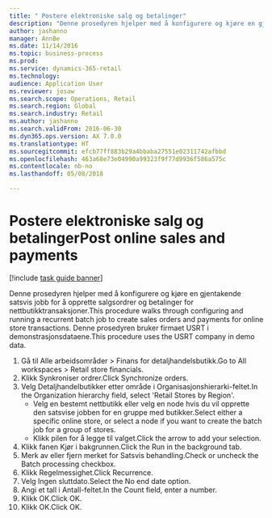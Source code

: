 ```yaml
--- 
title: " Postere elektroniske salg og betalinger"
description: "Denne prosedyren hjelper med å konfigurere og kjøre en gjentakende satsvis jobb for å opprette salgsordrer og betalinger for nettbutikktransaksjoner."
author: jashanno
manager: AnnBe
ms.date: 11/14/2016
ms.topic: business-process
ms.prod: 
ms.service: dynamics-365-retail
ms.technology: 
audience: Application User
ms.reviewer: josaw
ms.search.scope: Operations, Retail
ms.search.region: Global
ms.search.industry: Retail
ms.author: jashanno
ms.search.validFrom: 2016-06-30
ms.dyn365.ops.version: AX 7.0.0
ms.translationtype: HT
ms.sourcegitcommit: efcb77ff883b29a4bbaba27551e02311742afbbd
ms.openlocfilehash: 463a68e73e04990a99323f9f77d9936f586a575c
ms.contentlocale: nb-no
ms.lasthandoff: 05/08/2018

---
```

# <a name="post-online-sales-and-payments"></a><span data-ttu-id="811f0-103"> Postere elektroniske salg og betalinger</span><span class="sxs-lookup"><span data-stu-id="811f0-103">Post online sales and payments</span></span>

[!include [task guide banner](../includes/task-guide-banner.md)]

<span data-ttu-id="811f0-104">Denne prosedyren hjelper med å konfigurere og kjøre en gjentakende satsvis jobb for å opprette salgsordrer og betalinger for nettbutikktransaksjoner.</span><span class="sxs-lookup"><span data-stu-id="811f0-104">This procedure walks through configuring and running a recurrent batch job to create sales orders and payments for online store transactions.</span></span> <span data-ttu-id="811f0-105">Denne prosedyren bruker firmaet USRT i demonstrasjonsdataene.</span><span class="sxs-lookup"><span data-stu-id="811f0-105">This procedure uses the USRT company in demo data.</span></span>

1. <span data-ttu-id="811f0-106">Gå til Alle arbeidsområder > Finans for detaljhandelsbutikk.</span><span class="sxs-lookup"><span data-stu-id="811f0-106">Go to All workspaces > Retail store financials.</span></span>
2. <span data-ttu-id="811f0-107">Klikk Synkroniser ordrer.</span><span class="sxs-lookup"><span data-stu-id="811f0-107">Click Synchronize orders.</span></span>
3. <span data-ttu-id="811f0-108">Velg Detaljhandelbutikker etter område i Organisasjonshierarki-feltet.</span><span class="sxs-lookup"><span data-stu-id="811f0-108">In the Organization hierarchy field, select 'Retail Stores by Region'.</span></span>
    * <span data-ttu-id="811f0-109">Velg en bestemt nettbutikk eller velg en node hvis du vil opprette den satsvise jobben for en gruppe med butikker.</span><span class="sxs-lookup"><span data-stu-id="811f0-109">Select either a specific online store, or select a node if you want to create the batch job for a group of stores.</span></span>  
    * <span data-ttu-id="811f0-110">Klikk pilen for å legge til valget.</span><span class="sxs-lookup"><span data-stu-id="811f0-110">Click the arrow to add your selection.</span></span>  
4. <span data-ttu-id="811f0-111">Klikk fanen Kjør i bakgrunnen.</span><span class="sxs-lookup"><span data-stu-id="811f0-111">Click the Run in the background tab.</span></span>
5. <span data-ttu-id="811f0-112">Merk av eller fjern merket for Satsvis behandling.</span><span class="sxs-lookup"><span data-stu-id="811f0-112">Check or uncheck the Batch processing checkbox.</span></span>
6. <span data-ttu-id="811f0-113">Klikk Regelmessighet.</span><span class="sxs-lookup"><span data-stu-id="811f0-113">Click Recurrence.</span></span>
7. <span data-ttu-id="811f0-114">Velg Ingen sluttdato.</span><span class="sxs-lookup"><span data-stu-id="811f0-114">Select the No end date option.</span></span>
8. <span data-ttu-id="811f0-115">Angi et tall i Antall-feltet.</span><span class="sxs-lookup"><span data-stu-id="811f0-115">In the Count field, enter a number.</span></span>
9. <span data-ttu-id="811f0-116">Klikk OK.</span><span class="sxs-lookup"><span data-stu-id="811f0-116">Click OK.</span></span>
10. <span data-ttu-id="811f0-117">Klikk OK.</span><span class="sxs-lookup"><span data-stu-id="811f0-117">Click OK.</span></span>


